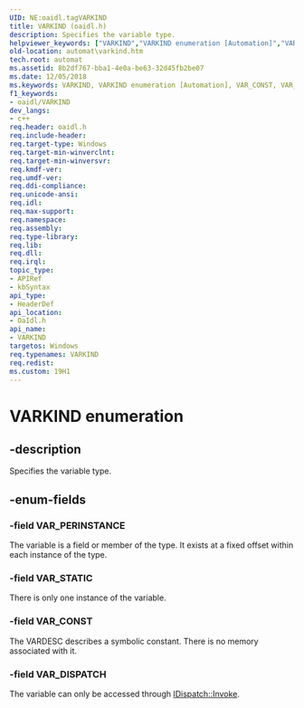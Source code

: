 ```yaml
---
UID: NE:oaidl.tagVARKIND
title: VARKIND (oaidl.h)
description: Specifies the variable type.
helpviewer_keywords: ["VARKIND","VARKIND enumeration [Automation]","VAR_CONST","VAR_DISPATCH","VAR_PERINSTANCE","VAR_STATIC","_oa96_VARKIND","automat.varkind","oaidl/VARKIND","oaidl/VAR_CONST","oaidl/VAR_DISPATCH","oaidl/VAR_PERINSTANCE","oaidl/VAR_STATIC"]
old-location: automat\varkind.htm
tech.root: automat
ms.assetid: 8b2df767-bba1-4e0a-be63-32d45fb2be07
ms.date: 12/05/2018
ms.keywords: VARKIND, VARKIND enumeration [Automation], VAR_CONST, VAR_DISPATCH, VAR_PERINSTANCE, VAR_STATIC, _oa96_VARKIND, automat.varkind, oaidl/VARKIND, oaidl/VAR_CONST, oaidl/VAR_DISPATCH, oaidl/VAR_PERINSTANCE, oaidl/VAR_STATIC
f1_keywords:
- oaidl/VARKIND
dev_langs:
- c++
req.header: oaidl.h
req.include-header: 
req.target-type: Windows
req.target-min-winverclnt: 
req.target-min-winversvr: 
req.kmdf-ver: 
req.umdf-ver: 
req.ddi-compliance: 
req.unicode-ansi: 
req.idl: 
req.max-support: 
req.namespace: 
req.assembly: 
req.type-library: 
req.lib: 
req.dll: 
req.irql: 
topic_type:
- APIRef
- kbSyntax
api_type:
- HeaderDef
api_location:
- OaIdl.h
api_name:
- VARKIND
targetos: Windows
req.typenames: VARKIND
req.redist: 
ms.custom: 19H1
---
```


# VARKIND enumeration


## -description


Specifies the variable type.


## -enum-fields




### -field VAR_PERINSTANCE

The variable is a field or member of the type. It exists at a fixed offset within each instance of the type.


### -field VAR_STATIC

There is only one instance of the variable.



### -field VAR_CONST

The VARDESC describes a symbolic constant. There is no memory associated with it.



### -field VAR_DISPATCH

The variable can only be accessed through <a href="https://docs.microsoft.com/previous-versions/windows/desktop/api/oaidl/nf-oaidl-idispatch-invoke">IDispatch::Invoke</a>.



